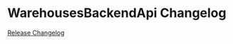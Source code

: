 # WarehousesBackendApi Changelog

[Release Changelog](https://github.com/spryker/warehouses-backend-api/releases)
